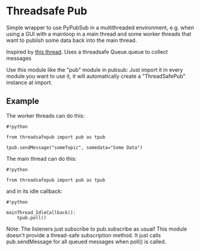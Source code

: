 # Threadsafe Pub

Simple wrapper to use PyPubSub in a multithreaded environment, e.g.
when using a GUI with a mainloop in a main thread and some worker threads that
want to publish some data back into the main thread.

Inspired by [this thread](http://groups.google.com/group/pypubsub_dev/browse_thread/thread/7f414e82f62d64b7).
Uses a threadsafe Queue.queue to collect messages


Use this module like the "pub" module in pubsub: Just import it in every module you want to
use it, it will automatically create a "ThreadSafePub" instance at import.

## Example

The worker threads can do this:

```
#!python

from threadsafepub import pub as tpub

tpub.sendMessage("someTopic", somedata="Some Data")
```


The main thread can do this:

```
#!python

from threadsafepub import pub as tpub
```

and in its idle callback:
```
#!python

mainThread_IdleCallback():
    tpub.poll()
```

Note:
The listeners just subscribe to pub.subscribe as usual! This module doesn't provide a
thread-safe subscription method. It just calls pub.sendMessage for all queued messages when
poll() is called.

